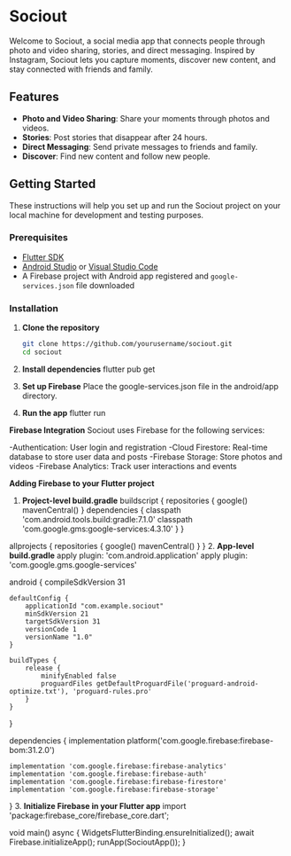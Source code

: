 # Sociout

Welcome to Sociout, a social media app that connects people through photo and video sharing, stories, and direct messaging. Inspired by Instagram, Sociout lets you capture moments, discover new content, and stay connected with friends and family.

## Features

- **Photo and Video Sharing**: Share your moments through photos and videos.
- **Stories**: Post stories that disappear after 24 hours.
- **Direct Messaging**: Send private messages to friends and family.
- **Discover**: Find new content and follow new people.

## Getting Started

These instructions will help you set up and run the Sociout project on your local machine for development and testing purposes.

### Prerequisites

- [Flutter SDK](https://flutter.dev/docs/get-started/install)
- [Android Studio](https://developer.android.com/studio) or [Visual Studio Code](https://code.visualstudio.com/)
- A Firebase project with Android app registered and `google-services.json` file downloaded

### Installation

1. **Clone the repository**

   ```bash
   git clone https://github.com/yourusername/sociout.git
   cd sociout
   
2. **Install dependencies**
flutter pub get

4. **Set up Firebase**
Place the google-services.json file in the android/app directory.

5. **Run the app**
flutter run

**Firebase Integration**
Sociout uses Firebase for the following services:

-Authentication: User login and registration
-Cloud Firestore: Real-time database to store user data and posts
-Firebase Storage: Store photos and videos
-Firebase Analytics: Track user interactions and events

**Adding Firebase to your Flutter project**
1. **Project-level build.gradle**
buildscript {
    repositories {
        google()
        mavenCentral()
    }
    dependencies {
        classpath 'com.android.tools.build:gradle:7.1.0'
        classpath 'com.google.gms:google-services:4.3.10'
    }
}

allprojects {
    repositories {
        google()
        mavenCentral()
    }
}
2. **App-level build.gradle**
apply plugin: 'com.android.application'
apply plugin: 'com.google.gms.google-services'

android {
    compileSdkVersion 31

    defaultConfig {
        applicationId "com.example.sociout"
        minSdkVersion 21
        targetSdkVersion 31
        versionCode 1
        versionName "1.0"
    }

    buildTypes {
        release {
            minifyEnabled false
            proguardFiles getDefaultProguardFile('proguard-android-optimize.txt'), 'proguard-rules.pro'
        }
    }
}

dependencies {
    implementation platform('com.google.firebase:firebase-bom:31.2.0')

    implementation 'com.google.firebase:firebase-analytics'
    implementation 'com.google.firebase:firebase-auth'
    implementation 'com.google.firebase:firebase-firestore'
    implementation 'com.google.firebase:firebase-storage'
}
3. **Initialize Firebase in your Flutter app**
import 'package:firebase_core/firebase_core.dart';

void main() async {
  WidgetsFlutterBinding.ensureInitialized();
  await Firebase.initializeApp();
  runApp(SocioutApp());
}




